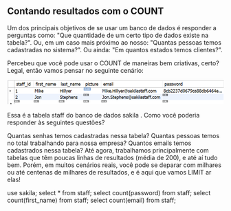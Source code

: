 ## Contando resultados com o COUNT

Um dos principais objetivos de se usar um banco de dados é responder a perguntas como: "Que quantidade de um certo tipo de dados existe na tabela?". Ou, em um caso mais próximo ao nosso: "Quantas pessoas temos cadastradas no sistema?". Ou ainda: "Em quantos estados temos clientes?".

Percebeu que você pode usar o COUNT de maneiras bem criativas, certo? Legal, então vamos pensar no seguinte cenário:

<img src="sampleSelect1.png" />


Essa é a tabela staff do banco de dados sakila . Como você poderia responder às seguintes questões?

Quantas senhas temos cadastradas nessa tabela?
Quantas pessoas temos no total trabalhando para nossa empresa?
Quantos emails temos cadastrados nessa tabela?
Até agora, trabalhamos principalmente com tabelas que têm poucas linhas de resultados (média de 200), e até aí tudo bem. Porém, em muitos cenários reais, você pode se deparar com milhares ou até centenas de milhares de resultados, e é aqui que vamos LIMIT ar elas!

use sakila;
select * from staff;
select count(password) from staff;
select count(first_name) from staff;
select count(email) from staff;